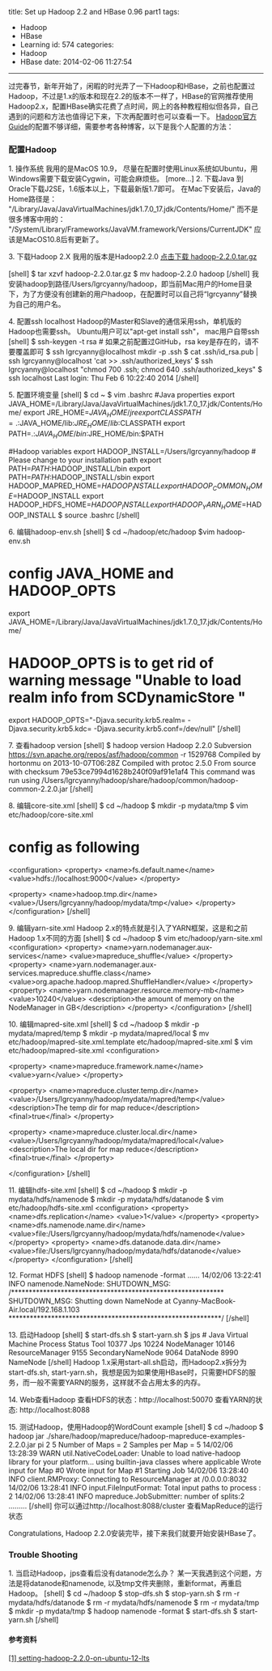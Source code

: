 title: Set up Hadoop 2.2 and HBase 0.96 part1
tags:
  - Hadoop
  - HBase
  - Learning
id: 574
categories:
  - Hadoop
  - HBase
date: 2014-02-06 11:27:54
---

过完春节，新年开始了，闲暇的时光弄了一下Hadoop和HBase，之前也配置过Hadoop，不过是1.x的版本和现在2.2的版本不一样了，HBase的官网推荐使用Hadoop2.x，配置HBase确实花费了点时间，网上的各种教程相似但各异，自己遇到的问题和方法也值得记下来，下次再配置时也可以查看一下。
[Hadoop官方Guide](http://hadoop.apache.org/docs/current/hadoop-project-dist/hadoop-common/SingleCluster.html)的配置不够详细，需要参考各种博客，以下是我个人配置的方法：

### 配置Hadoop

1\. 操作系统
我用的是MacOS 10.9， 尽量在配置时使用Linux系统如Ubuntu，用Windows需要下载安装Cygwin，可能会麻烦些。
[more...]
2\. 下载Java
到Oracle下载J2SE，1.6版本以上，下载最新版1.7即可。
在Mac下安装后，Java的Home路径是：
"/Library/Java/JavaVirtualMachines/jdk1.7.0_17.jdk/Contents/Home/"
而不是很多博客中用的：
"/System/Library/Frameworks/JavaVM.framework/Versions/CurrentJDK"
应该是MacOS10.8后有更新了。

3\. 下载Hadoop 2.X
我用的版本是Hadoop2.2.0
[点击下载 hadoop-2.2.0.tar.gz](http://apache.fayea.com/apache-mirror/hadoop/common/stable2/ "Download Hadoop 2.2.0")

[shell]
$ tar xzvf  hadoop-2.2.0.tar.gz
$ mv hadoop-2.2.0 hadoop
[/shell]
我安装hadoop到路径/Users/lgrcyanny/hadoop，即当前Mac用户的Home目录下，为了方便没有创建新的用户hadoop，在配置时可以自己将“lgrcyanny”替换为自己的用户名。

4\. 配置ssh localhost
Hadoop的Master和Slave的通信采用ssh，单机版的Hadoop也需要ssh。
Ubuntu用户可以"apt-get install ssh"， mac用户自带ssh
[shell]
$ ssh-keygen -t rsa # 如果之前配置过GitHub，rsa key是存在的，请不要覆盖即可
$ ssh lgrcyanny@localhost mkdir -p .ssh
$ cat .ssh/id_rsa.pub | ssh lgrcyanny@localhost 'cat &gt;&gt; .ssh/authorized_keys'
$ ssh lgrcyanny@localhost &quot;chmod 700 .ssh; chmod 640 .ssh/authorized_keys&quot;
$ ssh localhost
Last login: Thu Feb  6 10:22:40 2014
[/shell]

5\. 配置环境变量
[shell]
$ cd ~
$ vim .bashrc
#Java properties
export JAVA_HOME=/Library/Java/JavaVirtualMachines/jdk1.7.0_17.jdk/Contents/Home/
export JRE_HOME=$JAVA_HOME/jre
export CLASSPATH=.:$JAVA_HOME/lib:$JRE_HOME/lib:$CLASSPATH
export PATH=.:$JAVA_HOME/bin:$JRE_HOME/bin:$PATH

#Hadoop variables
export HADOOP_INSTALL=/Users/lgrcyanny/hadoop  # Please change to your installation path
export PATH=$PATH:$HADOOP_INSTALL/bin
export PATH=$PATH:$HADOOP_INSTALL/sbin
export HADOOP_MAPRED_HOME=$HADOOP_INSTALL
export HADOOP_COMMON_HOME=$HADOOP_INSTALL
export HADOOP_HDFS_HOME=$HADOOP_INSTALL
export HADOOP_YARN_HOME=$HADOOP_INSTALL
$ source .bashrc
[/shell]

6\. 编辑hadoop-env.sh
[shell]
$ cd ~/hadoop/etc/hadoop
$vim hadoop-env.sh
# config JAVA_HOME and HADOOP_OPTS
export JAVA_HOME=/Library/Java/JavaVirtualMachines/jdk1.7.0_17.jdk/Contents/Home/

# HADOOP_OPTS is to get rid of warning message &quot;Unable to load realm info from SCDynamicStore &quot;
export HADOOP_OPTS=&quot;-Djava.security.krb5.realm= -Djava.security.krb5.kdc= -Djava.security.krb5.conf=/dev/null&quot;
[/shell]

7\. 查看hadoop version
[shell]
$ hadoop version
Hadoop 2.2.0
Subversion https://svn.apache.org/repos/asf/hadoop/common -r 1529768
Compiled by hortonmu on 2013-10-07T06:28Z
Compiled with protoc 2.5.0
From source with checksum 79e53ce7994d1628b240f09af91e1af4
This command was run using /Users/lgrcyanny/hadoop/share/hadoop/common/hadoop-common-2.2.0.jar
[/shell]

8\. 编辑core-site.xml
[shell]
$ cd ~/hadoop
$ mkdir -p mydata/tmp
$ vim etc/hadoop/core-site.xml
# config as following
&lt;configuration&gt;
  &lt;property&gt;
     &lt;name&gt;fs.default.name&lt;/name&gt;
     &lt;value&gt;hdfs://localhost:9000&lt;/value&gt;
  &lt;/property&gt;

  &lt;property&gt;
    &lt;name&gt;hadoop.tmp.dir&lt;/name&gt;
    &lt;value&gt;/Users/lgrcyanny/hadoop/mydata/tmp&lt;/value&gt;
  &lt;/property&gt;
&lt;/configuration&gt;
[/shell]

9\. 编辑yarn-site.xml
Hadoop 2.x的特点就是引入了YARN框架，这是和之前Hadoop 1.x不同的方面
[shell]
$ cd ~/hadoop
$ vim etc/hadoop/yarn-site.xml
&lt;configuration&gt;
  &lt;property&gt;
     &lt;name&gt;yarn.nodemanager.aux-services&lt;/name&gt;
     &lt;value&gt;mapreduce_shuffle&lt;/value&gt;
  &lt;/property&gt;
  &lt;property&gt;
     &lt;name&gt;yarn.nodemanager.aux-services.mapreduce.shuffle.class&lt;/name&gt;
     &lt;value&gt;org.apache.hadoop.mapred.ShuffleHandler&lt;/value&gt;
  &lt;/property&gt;
  &lt;property&gt;
    &lt;name&gt;yarn.nodemanager.resource.memory-mb&lt;/name&gt;
    &lt;value&gt;10240&lt;/value&gt;
    &lt;description&gt;the amount of memory on the NodeManager in GB&lt;/description&gt;
  &lt;/property&gt;
&lt;/configuration&gt;
[/shell]

10\. 编辑mapred-site.xml
[shell]
$ cd ~/hadoop
$ mkdir -p mydata/mapred/temp
$ mkdir -p mydata/mapred/local
$ mv etc/hadoop/mapred-site.xml.template etc/hadoop/mapred-site.xml
$ vim etc/hadoop/mapred-site.xml
&lt;configuration&gt;

  &lt;property&gt;
     &lt;name&gt;mapreduce.framework.name&lt;/name&gt;
     &lt;value&gt;yarn&lt;/value&gt;
  &lt;/property&gt;

  &lt;property&gt;
    &lt;name&gt;mapreduce.cluster.temp.dir&lt;/name&gt;
    &lt;value&gt;/Users/lgrcyanny/hadoop/mydata/mapred/temp&lt;/value&gt;
    &lt;description&gt;The temp dir for map reduce&lt;/description&gt;
    &lt;final&gt;true&lt;/final&gt;
  &lt;/property&gt;

  &lt;property&gt;
    &lt;name&gt;mapreduce.cluster.local.dir&lt;/name&gt;
    &lt;value&gt;/Users/lgrcyanny/hadoop/mydata/mapred/local&lt;/value&gt;
    &lt;description&gt;The local dir for map reduce&lt;/description&gt;
    &lt;final&gt;true&lt;/final&gt;
  &lt;/property&gt;

&lt;/configuration&gt;
[/shell]

11\. 编辑hdfs-site.xml
[shell]
$ cd ~/hadoop
$ mkdir -p mydata/hdfs/namenode
$ mkdir -p mydata/hdfs/datanode
$ vim etc/hadoop/hdfs-site.xml
&lt;configuration&gt;
  &lt;property&gt;
     &lt;name&gt;dfs.replication&lt;/name&gt;
     &lt;value&gt;1&lt;/value&gt;
   &lt;/property&gt;
   &lt;property&gt;
     &lt;name&gt;dfs.namenode.name.dir&lt;/name&gt;
     &lt;value&gt;file:/Users/lgrcyanny/hadoop/mydata/hdfs/namenode&lt;/value&gt;
   &lt;/property&gt;
   &lt;property&gt;
     &lt;name&gt;dfs.datanode.data.dir&lt;/name&gt;
     &lt;value&gt;file:/Users/lgrcyanny/hadoop/mydata/hdfs/datanode&lt;/value&gt;
   &lt;/property&gt;
&lt;/configuration&gt;
[/shell]

12\. Format HDFS
[shell]
$ hadoop namenode -format
......
14/02/06 13:22:41 INFO namenode.NameNode: SHUTDOWN_MSG: 
/************************************************************
SHUTDOWN_MSG: Shutting down NameNode at Cyanny-MacBook-Air.local/192.168.1.103
************************************************************/
[/shell]

13\. 启动Hadoop
[shell]
$ start-dfs.sh
$ start-yarn.sh
$ jps #  Java Virtual Machine Process Status Tool
10377 Jps
10224 NodeManager
10146 ResourceManager
9155 SecondaryNameNode
9064 DataNode
8990 NameNode
[/shell]
Hadoop 1.x采用start-all.sh启动，而Hadoop2.x拆分为start-dfs.sh, start-yarn.sh，我想是因为如果使用HBase时，只需要HDFS的服务，而一般不需要YARN的服务，这样就不会占用太多的内存。

14\. Web查看Hadoop
查看HDFS的状态：http://localhost:50070
查看YARN的状态: http://localhost:8088

15\. 测试Hadoop，使用Hadoop的WordCount example
[shell]
$ cd ~/hadoop
$ hadoop jar ./share/hadoop/mapreduce/hadoop-mapreduce-examples-2.2.0.jar pi 2 5
Number of Maps  = 2
Samples per Map = 5
14/02/06 13:28:39 WARN util.NativeCodeLoader: Unable to load native-hadoop library for your platform... using builtin-java classes where applicable
Wrote input for Map #0
Wrote input for Map #1
Starting Job
14/02/06 13:28:40 INFO client.RMProxy: Connecting to ResourceManager at /0.0.0.0:8032
14/02/06 13:28:41 INFO input.FileInputFormat: Total input paths to process : 2
14/02/06 13:28:41 INFO mapreduce.JobSubmitter: number of splits:2
.........
[/shell]
你可以通过http://localhost:8088/cluster 查看MapReduce的运行状态

Congratulations, Hadoop 2.2.0安装完毕，接下来我们就要开始安装HBase了。

### Trouble Shooting

1\. 当启动Hadoop，jps查看后没有datanode怎么办？
某一天我遇到这个问题，方法是将datanode和namenode, 以及tmp文件夹删除，重新format，再重启Hadoop。
[shell]
$ cd ~/hadoop
$ stop-dfs.sh
$ stop-yarn.sh
$ rm -r mydata/hdfs/datanode
$ rm -r mydata/hdfs/namenode
$ rm -r mydata/tmp
$ mkdir -p mydata/tmp
$ hadoop namenode -format
$ start-dfs.sh
$ start-yarn.sh
[/shell]

#### 参考资料

[[1] setting-hadoop-2.2.0-on-ubuntu-12-lts](http://javatute.com/javatute/faces/post/hadoop/2014/setting-hadoop-2.2.0-on-ubuntu-12-lts.xhtml)